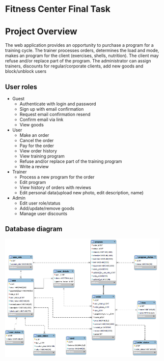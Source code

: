 # Fitness Center Final Task

# Project Overview

The web application provides an opportunity to purchase a program for a training cycle. The trainer processes orders,
determines the load and mode, makes an program for the client (exercises, shells, nutrition). The client may refuse
and/or replace part of the program. The administrator can assign trainers, discounts for regular/corporate clients, add
new goods and block/unblock users

## User roles
* Guest
    + Authenticate with login and password
    + Sign up with email confirmation
    + Request email confirmation resend
    + Confirm email via link
    + View goods
* User
    + Make an order
    + Cancel the order
    + Pay for the order
    + View order history
    + View training program
    + Refuse and/or replace part of the training program
    + Write a review
* Trainer
    + Process a new program for the order
    + Edit program
    + View history of orders with reviews
    + Edit personal data(upload new photo, edit description, name)
* Admin
    + Edit user role/status
    + Add/update/remove goods
    + Manage user discounts

## Database diagram

![database](sql/diagram.png)
